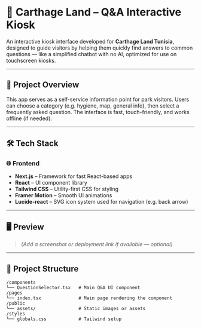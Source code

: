 # 🎡 Carthage Land – Q&A Interactive Kiosk

An interactive kiosk interface developed for **Carthage Land Tunisia**, designed to guide visitors by helping them quickly find answers to common questions — like a simplified chatbot with no AI, optimized for use on touchscreen kiosks.

---

## 🎯 Project Overview

This app serves as a self-service information point for park visitors. Users can choose a category (e.g. hygiene, map, general info), then select a frequently asked question. The interface is fast, touch-friendly, and works offline (if needed).

---

## 🛠 Tech Stack

### 🌐 Frontend
- **Next.js** – Framework for fast React-based apps
- **React** – UI component library
- **Tailwind CSS** – Utility-first CSS for styling
- **Framer Motion** – Smooth UI animations
- **Lucide-react** – SVG icon system used for navigation (e.g. back arrow)

---

## 🖥 Preview

> _(Add a screenshot or deployment link if available — optional)_

---

## 📁 Project Structure

```plaintext
/components
└── QuestionSelector.tsx   # Main Q&A UI component
/pages
└── index.tsx              # Main page rendering the component
/public
└── assets/                # Static images or assets
/styles
└── globals.css            # Tailwind setup